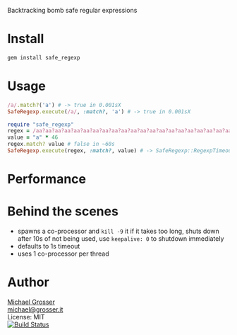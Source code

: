 Backtracking bomb safe regular expressions

Install
=======

```Bash
gem install safe_regexp
```

Usage
=====

```Ruby
/a/.match?('a') # -> true in 0.001sX
SafeRegexp.execute(/a/, :match?, 'a') # -> true in 0.001sX

require "safe_regexp"
regex = /aa?aa?aa?aa?aa?aa?aa?aa?aa?aa?aa?aa?aa?aa?aa?aa?aa?aa?aa?aa?aa?aa?aa?aa?aa?aa?aa?aa?aa?aa?aa?aa?aa?aa?aa?aa?aa?aa?aa?aa?aa?aa?aa?aa?aa?aa?aa?aa?aa?aa?aa?aa?aa?aa?aa?aa?aa?aa?aa?aa?aa?aa?aa?aa?aa?aa?aa?aa?aa?aa?aa?aa?aa?aa?aa?aa?aa?aa?aa?aa?aa?aa?aa?aa?/
value = "a" * 46
regex.match? value # false in ~60s
SafeRegexp.execute(regex, :match?, value) # -> SafeRegexp::RegexpTimeout
```

Performance
===========


Behind the scenes
=================

 - spawns a co-processor and `kill -9` it if it takes too long, shuts down after 10s of not being used, use `keepalive: 0` to shutdown immediately
 - defaults to 1s timeout
 - uses 1 co-processor per thread

Author
======
[Michael Grosser](http://grosser.it)<br/>
michael@grosser.it<br/>
License: MIT<br/>
[![Build Status](https://travis-ci.org/grosser/safe_regexp.png)](https://travis-ci.org/grosser/safe_regexp)
